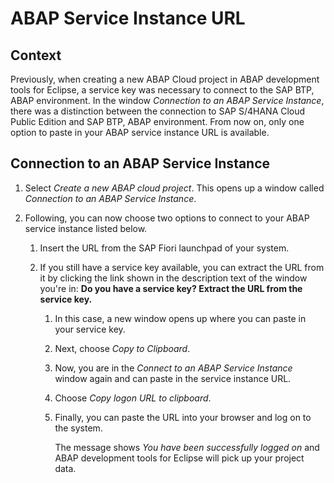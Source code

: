 <!-- loio41ec2d3a18474743888bbffd05ee81f3 -->

# ABAP Service Instance URL



<a name="loio41ec2d3a18474743888bbffd05ee81f3__section_ky5_npq_hdc"/>

## Context

Previously, when creating a new ABAP Cloud project in ABAP development tools for Eclipse, a service key was necessary to connect to the SAP BTP, ABAP environment. In the window *Connection to an ABAP Service Instance*, there was a distinction between the connection to SAP S/4HANA Cloud Public Edition and SAP BTP, ABAP environment. From now on, only one option to paste in your ABAP service instance URL is available.



<a name="loio41ec2d3a18474743888bbffd05ee81f3__section_rhn_fqq_hdc"/>

## Connection to an ABAP Service Instance

1.  Select *Create a new ABAP cloud project*. This opens up a window called *Connection to an ABAP Service Instance*.

2.  Following, you can now choose two options to connect to your ABAP service instance listed below.

    1.  Insert the URL from the SAP Fiori launchpad of your system.

    2.  If you still have a service key available, you can extract the URL from it by clicking the link shown in the description text of the window you're in: **Do you have a service key? Extract the URL from the service key.**

        1.  In this case, a new window opens up where you can paste in your service key.

        2.  Next, choose *Copy to Clipboard*.

        3.  Now, you are in the *Connect to an ABAP Service Instance* window again and can paste in the service instance URL.

        4.  Choose *Copy logon URL to clipboard*.

        5.  Finally, you can paste the URL into your browser and log on to the system.

            The message shows *You have been successfully logged on* and ABAP development tools for Eclipse will pick up your project data.




